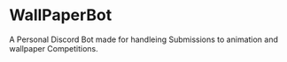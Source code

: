 # WallPaperBot
A Personal Discord Bot made for handleing Submissions to animation and wallpaper Competitions.
